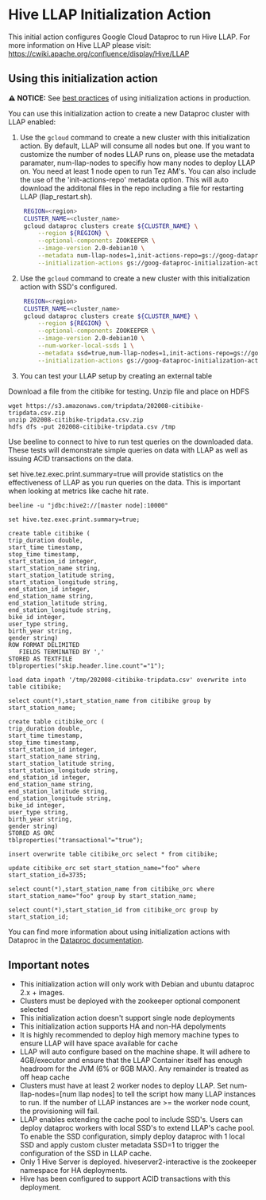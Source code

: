 
# Hive LLAP Initialization Action
This initial action configures Google Cloud Dataproc to run Hive LLAP. For more information on Hive LLAP please visit: https://cwiki.apache.org/confluence/display/Hive/LLAP

## Using this initialization action

**:warning: NOTICE:** See [best practices](/README.md#how-initialization-actions-are-used) of using initialization actions in production.

You can use this initialization action to create a new Dataproc cluster with LLAP enabled:

1. Use the `gcloud` command to create a new cluster with this initialization action. By default, LLAP will consume all nodes but one. If you want to customize the number
of nodes LLAP runs on, please use the metadata paramater, num-llap-nodes to specifiy how many nodes to deploy LLAP on. You need at least 1 node open to run Tez AM's. You can also include the use of the 'init-actions-repo' metadata option. This will auto download the additonal files in the repo including a file for restarting LLAP (llap_restart.sh).
   ```bash
    REGION=<region>
    CLUSTER_NAME=<cluster_name>
    gcloud dataproc clusters create ${CLUSTER_NAME} \
        --region ${REGION} \
        --optional-components ZOOKEEPER \
        --image-version 2.0-debian10 \
        --metadata num-llap-nodes=1,init-actions-repo=gs://goog-dataproc-initialization-actions-${REGION} \
        --initialization-actions gs://goog-dataproc-initialization-actions-${REGION}/hive-llap/llap.sh
    ```

2. Use the `gcloud` command to create a new cluster with this initialization action with SSD's configured.

   ```bash
    REGION=<region>
    CLUSTER_NAME=<cluster_name>
    gcloud dataproc clusters create ${CLUSTER_NAME} \
        --region ${REGION} \
        --optional-components ZOOKEEPER \
        --image-version 2.0-debian10 \
        --num-worker-local-ssds 1 \
        --metadata ssd=true,num-llap-nodes=1,init-actions-repo=gs://goog-dataproc-initialization-actions-${REGION} \
        --initialization-actions gs://goog-dataproc-initialization-actions-${REGION}/hive-llap/llap.sh
    ```


3. You can test your LLAP setup by creating an external table 

Download a file from the citibike for testing. Unzip file and place on HDFS

```
wget https://s3.amazonaws.com/tripdata/202008-citibike-tripdata.csv.zip
unzip 202008-citibike-tripdata.csv.zip
hdfs dfs -put 202008-citibike-tripdata.csv /tmp
```

Use beeline to connect to hive to run test queries on the downloaded data. These tests will demonstrate simple queries on data with LLAP as well as issuing ACID transactions on the data. 


set hive.tez.exec.print.summary=true  will provide statistics on the effectiveness of LLAP as you run queries on the data. This is important when looking at metrics like cache hit rate. 

```
beeline -u "jdbc:hive2://[master node]:10000"

set hive.tez.exec.print.summary=true;

create table citibike (
trip_duration double,
start_time timestamp,
stop_time timestamp,
start_station_id integer,
start_station_name string,
start_station_latitude string,
start_station_longitude string,
end_station_id integer,
end_station_name string,
end_station_latitude string,
end_station_longitude string,
bike_id integer,
user_type string,
birth_year string,
gender string)
ROW FORMAT DELIMITED
   FIELDS TERMINATED BY ','
STORED AS TEXTFILE
tblproperties("skip.header.line.count"="1"); 

load data inpath '/tmp/202008-citibike-tripdata.csv' overwrite into table citibike;

select count(*),start_station_name from citibike group by start_station_name;

create table citibike_orc (
trip_duration double,
start_time timestamp,
stop_time timestamp,
start_station_id integer,
start_station_name string,
start_station_latitude string,
start_station_longitude string,
end_station_id integer,
end_station_name string,
end_station_latitude string,
end_station_longitude string,
bike_id integer,
user_type string,
birth_year string,
gender string)
STORED AS ORC
tblproperties("transactional"="true"); 

insert overwrite table citibike_orc select * from citibike;

update citibike_orc set start_station_name="foo" where start_station_id=3735;

select count(*),start_station_name from citibike_orc where start_station_name="foo" group by start_station_name;

select count(*),start_station_id from citibike_orc group by start_station_id;
```

You can find more information about using initialization actions with Dataproc in the [Dataproc documentation](https://cloud.google.com/dataproc/init-actions).

## Important notes

* This initialization action will only work with Debian and ubuntu dataproc 2.x + images. 
* Clusters must be deployed with the zookeeper optional component selected
* This initialization action doesn't support single node deployments
* This initialization action supports HA and non-HA depolyments
* It is highly recommended to deploy high memory machine types to ensure LLAP will have space available for cache
* LLAP will auto configure based on the machine shape. It will adhere to 4GB/executor and ensure that the LLAP Container itself has enough headroom for the JVM (6% or 6GB MAX). Any remainder is treated as off heap cache
* Clusters must have at least 2 worker nodes to deploy LLAP. Set num-llap-nodes=[num llap nodes] to tell the script how many LLAP instances to run. If the number of LLAP instances are >= the worker node count, the provisioning will fail. 
* LLAP enables extending the cache pool to include SSD's. Users can deploy dataproc workers with local SSD's to extend LLAP's cache pool. To enable the SSD configuration, simply deploy dataproc with 1 local SSD and apply custom cluster metadata SSD=1 to trigger the configuration of the SSD in LLAP cache. 
* Only 1 Hive Server is deployed. hiveserver2-interactive is the zookeeper namespace for HA deployments.
* Hive has been configured to support ACID transactions with this deployment. 
